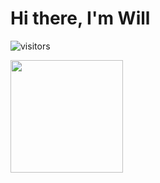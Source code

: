 
<h1> Hi there, I'm Will </h1>

![visitors](https://visitor-badge.glitch.me/badge?page_id=${seriouswill}.${seriouswill)

<img height="180em" src="https://github-readme-stats.vercel.app/api?username=seriouswill&show_icons=true&hide_border=true&&count_private=true&include_all_commits=true" />
<!---
seriouswill/seriouswill is a ✨ special ✨ repository because its `README.md` (this file) appears on your GitHub profile.
You can click the Preview link to take a look at your changes.
--->
